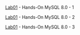 [Lab01](Lab01.md) - Hands-On MySQL 8.0 - 1

[Lab01](Lab02.md) - Hands-On MySQL 8.0 - 2

[Lab01](Lab03.md) - Hands-On MySQL 8.0 - 3

